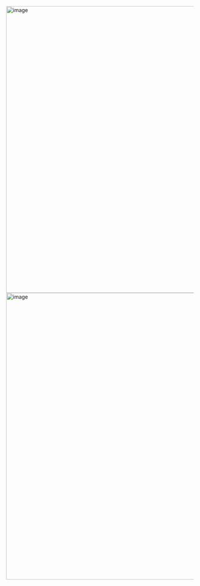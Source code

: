 <img width="1366" height="768" alt="image" src="https://github.com/user-attachments/assets/e311f09a-27aa-45c2-9bd7-c29bdaeb8f1d" />
<img width="1366" height="768" alt="image" src="https://github.com/user-attachments/assets/9e86ae7f-64d3-4754-b2a9-594a023abd45" />
